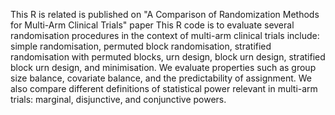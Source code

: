 This R is related is published on "A Comparison of Randomization Methods for Multi-Arm Clinical Trials" paper
This R code is to evaluate several randomisation procedures in the context of multi-arm clinical trials include: 
simple randomisation, permuted block randomisation, stratified randomisation with permuted blocks, urn design, block urn design, stratified block urn design, and minimisation. 
We evaluate properties such as group size balance, covariate balance, and the predictability of assignment. 
We also compare different definitions of statistical power relevant in multi-arm trials: marginal, disjunctive, and conjunctive powers. 

